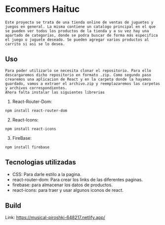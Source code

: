 # Ecommers Haituc

    Este proyecto se trata de una tienda online de ventas de juguetes y juegos en general. La misma contiene un catalogo principal en el que se pueden ver todos los productos de la tienda y a su vez hay una apartado de categorias, donde se podra buscar de forma más especifica el juego o juguete deseado. Se pueden agregar varios productos al carrito si asi se lo desea.

## Uso

    Para poder utilizarlo se necesita clonar el repositorio. Para ello descargaremos dicho repositorio en formato .zip. Como segundo paso crearemos una aplicacion de React y en la carpeta donde la hayamos guardado, vamos a extraer el archivo.zip y reemplazaremos las carpetas y archivos correspondientes. 
    Ahora falta instalar las siguientes librerias

1. React-Router-Dom:

```
npm install react-router-dom
```

2. React-Icons:

```
npm install react-icons
```

3. FireBase:

```
npm install firebase
```

## Tecnologias utilizadas

* CSS: Para darle estilo a la pagina.
* react-router-dom: Para crear los links de las diferentes paginas.
* firebase: para almacenar los datos de productos.
* react-icons: para traer y usar algunos iconos de react.

## Build

Link: https://musical-piroshki-648217.netlify.app/

